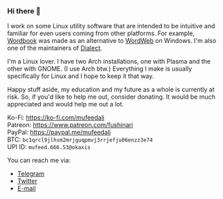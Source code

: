 ### Hi there 👋

I work on some Linux utility software that are intended to be intuitive and familiar for even users coming from other platforms. For example, [Wordbook](https://github.com/fushinari/wordbook) was made as an alternative to [WordWeb](https://wordweb.info/) on Windows. I'm also one of the maintainers of [Dialect](https://github.com/gi-lom/dialect).

I'm a Linux lover. I have two Arch installations, one with Plasma and the other with GNOME. (I use Arch btw.) Everything I make is usually specifically for Linux and I hope to keep it that way.

Happy stuff aside, my education and my future as a whole is currently at risk. So, if you'd like to help me out, consider donating. It would be much appreciated and would help me out a lot.

Ko-Fi: https://ko-fi.com/mufeedali  
Patreon: https://www.patreon.com/fushinari  
PayPal: https://paypal.me/mufeedali  
BTC: `bc1qrcl9jlhsm2mrjguqpmvj3rrjefju06enzz3e74`  
UPI ID: `mufeed.666.53@okaxis`

You can reach me via:
- [Telegram](https://t.me/fushinari)
- [Twitter](https://twitter.com/fushinari)
- [E-mail](mailto:fushinari@protonmail.com)

